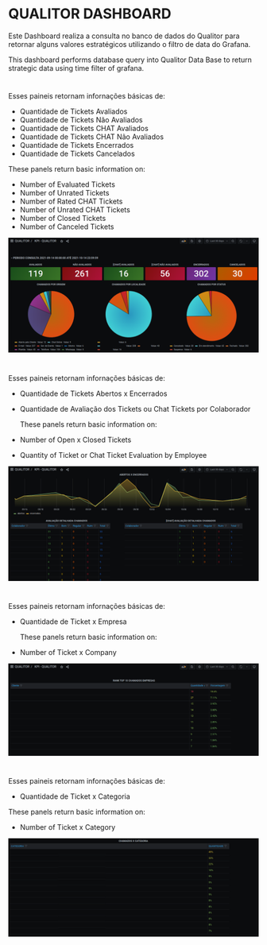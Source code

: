 # QUALITOR DASHBOARD


Este Dashboard realiza a consulta no banco de dados do Qualitor para retornar alguns valores estratégicos utilizando o filtro de data do Grafana.

This dashboard performs database query into Qualitor Data Base to return strategic data using time filter of grafana.

#
 Esses paineis retornam infornações básicas de:

* Quantidade de Tickets Avaliados
* Quantidade de Tickets Não Avaliados
* Quantidade de Tickets CHAT Avaliados
* Quantidade de Tickets CHAT Não Avaliados
* Quantidade de Tickets Encerrados
* Quantidade de Tickets Cancelados

 These panels return basic information on:

* Number of Evaluated Tickets
* Number of Unrated Tickets
* Number of Rated CHAT Tickets
* Number of Unrated CHAT Tickets
* Number of Closed Tickets
* Number of Canceled Tickets

![Type](screenshots/chamados_tipo.png)

#
 Esses paineis retornam infornações básicas de:

* Quantidade de Tickets Abertos x Encerrados
* Quantidade de Avaliação dos Tickets ou Chat Tickets por Colaborador

    These panels return basic information on:

* Number of Open x Closed Tickets
* Quantity of Ticket or Chat Ticket Evaluation by Employee

![Tickets](screenshots/abertosxencerrados_avaliacao.png)

#
 Esses paineis retornam infornações básicas de:

* Quantidade de Ticket x Empresa

    These panels return basic information on:

* Number of Ticket x Company

![Tickets](screenshots/top10empresas.png)

#
 Esses paineis retornam infornações básicas de:

* Quantidade de Ticket x Categoria

 These panels return basic information on:

* Number of Ticket x Category

![Tickets](screenshots/chamadosVScategoria.png)
